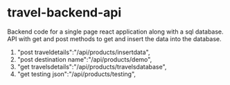 # travel-backend-api
Backend code for a single page react application along with a sql database.
API with get and post methods to get and insert the data into the database.
1. "post traveldetails":"/api/products/insertdata",
2. "post destination name":"/api/products/demo",
3. "get travelsdetails":"/api/products/travelsdatabase",
4. "get testing json":"/api/products/testing",
